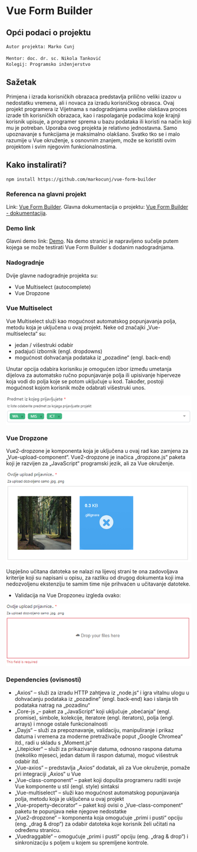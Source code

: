 # Vue Form Builder

## Opći podaci o projektu

```
Autor projekta: Marko Cunj

Mentor: doc. dr. sc. Nikola Tanković
Kolegij: Programsko inženjerstvo
```

## Sažetak

Primjena i izrada korisničkih obrazaca predstavlja prilično veliki izazov u nedostatku vremena, ali i novaca za izradu korisničkog obrasca. Ovaj projekt programera iz Vijetnama s nadogradnjama uvelike olakšava proces izrade tih korisničkih obrazaca, kao i raspolaganje podacima koje krajnji korisnik upisuje, a programer sprema u bazu podataka ili koristi na način koji mu je potreban. Uporaba ovog projekta je relativno jednostavna. Samo upoznavanje s funkcijama je maksimalno olakšano. Svatko tko se i malo razumije u Vue okruženje, s osnovnim znanjem, može se koristiti ovim projektom i svim njegovim funkcionalnostima.

## Kako instalirati?

```
npm install https://github.com/markocunj/vue-form-builder
```

### Referenca na glavni projekt

Link: [Vue Form Builder](https://github.com/sethsandaru/vue-form-builder).
Glavna dokumentacija o projektu: [Vue Form Builder - dokumentacija](https://phattranminh96.gitbook.io/vue-form-builder/).

### Demo link

Glavni demo link: [Demo](https://vigilant-bardeen-f562ee.netlify.app/).
Na demo stranici je napravljeno sučelje putem kojega se može testirati Vue Form Builder s dodanim nadogradnjama.

### Nadogradnje

Dvije glavne nadogradnje projekta su:

- Vue Multiselect (autocomplete)
- Vue Dropzone

### Vue Multiselect

Vue Multiselect služi kao mogućnost automatskog popunjavanja polja, metodu koja je uključena u ovaj projekt.
Neke od značajki „Vue-multiselecta“ su:

- jedan / višestruki odabir
- padajući izbornik (engl. dropdowns)
- mogućnost dohvaćanja podataka iz „pozadine“ (engl. back-end)

Unutar opcija odabira korisniku je omogućen izbor između umetanja dijelova za automatsko ručno popunjavanje polja ili upisivanje hiperveze koja vodi do polja koje se potom uključuje u kod. Također, postoji mogućnost kojom korisnik može odabrati višestruki unos.

![Opcenito multiselect](/images/Slika1.png)

### Vue Dropzone

Vue2-dropzone je komponenta koja je uključena u ovaj rad kao zamjena za „Vue-upload-component“. Vue2-dropzone je inačica „dropzone.js“ paketa koji je razvijen za „JavaScript“ programski jezik, ali za Vue okruženje.

![Vue-dropzone](/images/Slika2.png)

Uspješno učitana datoteka se nalazi na lijevoj strani te ona zadovoljava kriterije koji su napisani u opisu, za razliku od drugog dokumenta koji ima nedozvoljenu ekstenziju te samim time nije prihvaćen u učitavanje datoteke.

- Validacija na Vue Dropzoneu izgleda ovako:

![Validacija](/images/Slika3.png)

### Dependencies (ovisnosti)

- „Axios“ – služi za izradu HTTP zahtjeva iz „node.js“ i igra vitalnu ulogu u dohvaćanju podataka iz „pozadine“ (engl. back-end) kao i slanja tih podataka natrag na „pozadinu“
- „Core-js „– paket za „JavaScript“ koji uključuje „obećanja“ (engl. promise), simbole, kolekcije, iteratore (engl. iterators), polja (engl. arrays) i mnoge ostale funkcionalnosti
- „Dayjs“ – služi za prepoznavanje, validaciju, manipuliranje i prikaz datuma i vremena za moderne pretraživače poput „Google Chromea“ itd., radi u skladu s „Moment.js“
- „Litepicker“ – služi za prikazivanje datuma, odnosno raspona datuma (nekoliko mjeseci, jedan datum ili raspon datuma), moguć višestruk odabir itd.
- „Vue-axios“ – predstavlja „Axios“ dodatak, ali za Vue okruženje, pomaže pri integraciji „Axios“ u Vue
- „Vue-class-component“ – paket koji dopušta programeru raditi svoje Vue komponente u stil (engl. style) sintaksi
- „Vue-multiselect“ – služi kao mogućnost automatskog popunjavanja polja, metodu koja je uključena u ovaj projekt
- „Vue-property-decorator“ – paket koji ovisi o „Vue-class-component“ paketu te popunjava neke njegove nedostatke
- „Vue2-dropzone“ – komponenta koja omogućuje „primi i pusti“ opciju (eng. „drag & drop“) za odabir datoteka koje korisnik želi učitati na određenu stranicu.
- „Vuedraggable“ – omogućuje „primi i pusti“ opciju (eng. „drag & drop“) i sinkronizaciju s poljem u kojem su spremljene kontrole.
